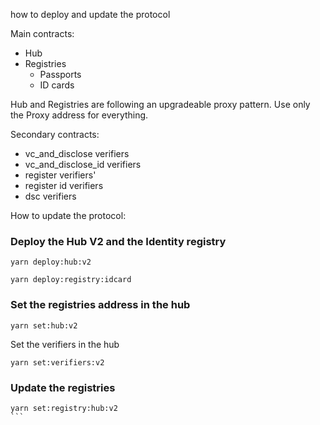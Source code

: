 how to deploy and update the protocol

Main contracts:
- Hub
- Registries
  - Passports
  - ID cards

Hub and Registries are following an upgradeable proxy pattern.
Use only the Proxy address for everything.

Secondary contracts:
- vc_and_disclose verifiers
- vc_and_disclose_id verifiers
- register verifiers'
- register id verifiers
- dsc verifiers

How to update the protocol:


### Deploy the Hub V2 and the Identity registry

```
yarn deploy:hub:v2
```

```
yarn deploy:registry:idcard
```

### Set the registries address in the hub

````
yarn set:hub:v2
````

Set the verifiers in the hub

```
yarn set:verifiers:v2
```

### Update the registries

````
yarn set:registry:hub:v2
```
